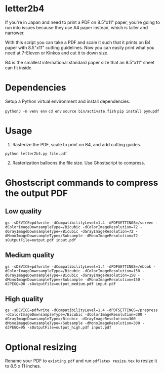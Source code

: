 # letter2b4

If you're in Japan and need to print a PDF on 8.5"x11" paper, you're going to run into issues because they use A4 paper instead, which is taller and narrower.

With this script you can take a PDF and scale it such that it prints on B4 paper with 8.5"x11" cutting guidelines. Now you can easily print what you need at 7-Eleven or Kinkos and cut it to down size.

B4 is the smallest international standard paper size that an 8.5"x11" sheet can fit inside.

# Dependencies

Setup a Python virtual environment and install dependencies.

`python3 -m venv env`
`cd env`
`source bin/activate.fish`
`pip install pymupdf`

# Usage

1. Rasterize the PDF, scale to print on B4, and add cutting guides.

`python letter2b4.py file.pdf`

2. Rasterization balloons the file size. Use Ghostscript to compress.

# Ghostscript commands to compress the output PDF

## Low quality

`gs -sDEVICE=pdfwrite -dCompatibilityLevel=1.4 -dPDFSETTINGS=/screen -dColorImageDownsampleType=/Bicubic -dColorImageResolution=72 -dGrayImageDownsampleType=/Bicubic -dGrayImageResolution=72 -dMonoImageDownsampleType=/Subsample -dMonoImageResolution=72 -sOutputFile=output.pdf input.pdf`

## Medium quality

`gs -sDEVICE=pdfwrite -dCompatibilityLevel=1.4 -dPDFSETTINGS=/ebook -dColorImageDownsampleType=/Bicubic -dColorImageResolution=150 -dGrayImageDownsampleType=/Bicubic -dGrayImageResolution=150 -dMonoImageDownsampleType=/Subsample -dMonoImageResolution=150 -dJPEGQ=90 -sOutputFile=output_medium.pdf input.pdf`

## High quality

`gs -sDEVICE=pdfwrite -dCompatibilityLevel=1.4 -dPDFSETTINGS=/prepress -dColorImageDownsampleType=/Bicubic -dColorImageResolution=300 -dGrayImageDownsampleType=/Bicubic -dGrayImageResolution=300 -dMonoImageDownsampleType=/Subsample -dMonoImageResolution=300 -dJPEGQ=95 -sOutputFile=output_high.pdf input.pdf`

# Optional resizing

Rename your PDF to `existing.pdf` and run `pdflatex resize.tex` to resize it to
8.5 x 11 inches.

